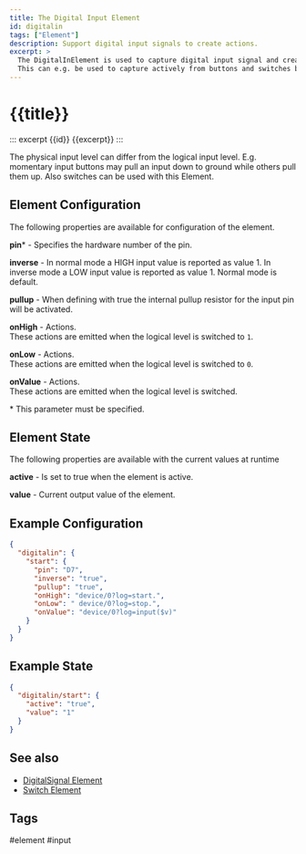 ```yaml
---
title: The Digital Input Element
id: digitalin
tags: ["Element"]
description: Support digital input signals to create actions. 
excerpt: >
  The DigitalInElement is used to capture digital input signal and create actions based on level changes.
  This can e.g. be used to capture actively from buttons and switches but also some sensors offer a digital output.
---
```


# {{title}}

::: excerpt {{id}}
{{excerpt}}
:::

The physical input level can differ from the logical input level. E.g. momentary input buttons may pull an input down to ground while others pull them up. Also switches can be used with this Element.


## Element Configuration

The following properties are available for configuration of the element.

<object data="/element.svg?digitalin" type="image/svg+xml"></object>

**pin**\* - Specifies the hardware number of the pin.                                                                                                   

**inverse** - In normal mode a HIGH input value is reported as value 1. In inverse mode a LOW input value is reported as value 1. Normal mode is default. 

**pullup** - When defining with true the internal pullup resistor for the input pin will be activated.                                                   

**onHigh** - Actions.<br/>These actions are emitted when the logical level is switched to `1`.                                                           

**onLow** - Actions.<br/>These actions are emitted when the logical level is switched to `0`.                                                           

**onValue** - Actions.<br/>These actions are emitted when the logical level is switched.                                                                  

\* This parameter must be specified.


## Element State

The following properties are available with the current values at runtime

**active** - Is set to true when the element is active.

**value** - Current output value of the element.


## Example Configuration

```json
{
  "digitalin": {
    "start": {
      "pin": "D7",
      "inverse": "true",
      "pullup": "true",
      "onHigh": "device/0?log=start.",
      "onLow": " device/0?log=stop.",
      "onValue": "device/0?log=input($v)"
    }
  }
}
```


## Example State

```json
{
  "digitalin/start": {
    "active": "true",
    "value": "1"
  }
}
```

## See also

* [DigitalSignal Element](/elements/digitalsignal.md)
* [Switch Element](/elements/switch.md)


## Tags
#element #input
